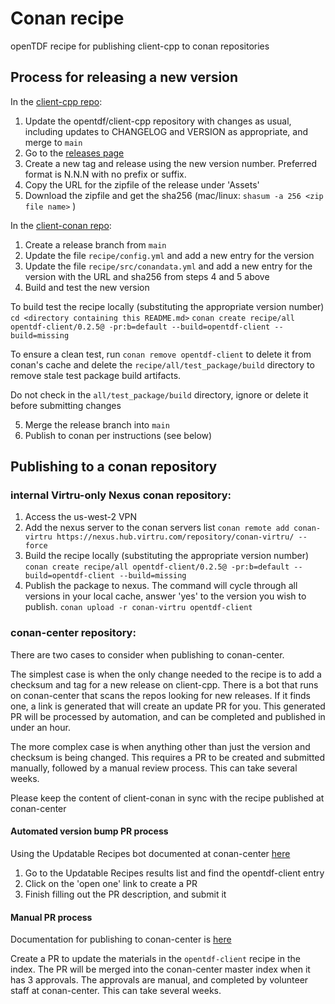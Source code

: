 # Conan recipe
openTDF recipe for publishing client-cpp to conan repositories

## Process for releasing a new version

In the [client-cpp repo](https://github.com/opentdf/client-cpp):
1. Update the opentdf/client-cpp repository with changes as usual, including updates to CHANGELOG and VERSION as appropriate, and merge to `main`
2. Go to the [releases page](https://github.com/opentdf/client-cpp/releases)
3. Create a new tag and release using the new version number.  Preferred format is N.N.N with no prefix or suffix.
4. Copy the URL for the zipfile of the release under 'Assets'
5. Download the zipfile and get the sha256 (mac/linux: `shasum -a 256 <zip file name>` )

In the [client-conan repo](https://github.com/opentdf/client-conan):
1. Create a release branch from `main`
2. Update the file `recipe/config.yml` and add a new entry for the version 
3. Update the file `recipe/src/conandata.yml` and add a new entry for the version with the URL and sha256 from steps 4 and 5 above
4. Build and test the new version

To build test the recipe locally (substituting the appropriate version number)
`cd <directory containing this README.md>`
`conan create recipe/all opentdf-client/0.2.5@ -pr:b=default --build=opentdf-client --build=missing`

To ensure a clean test, run `conan remove opentdf-client` to delete it from conan's cache and delete the `recipe/all/test_package/build` directory to remove stale test package build artifacts.

Do not check in the `all/test_package/build` directory, ignore or delete it before submitting changes

5. Merge the release branch into `main`
6. Publish to conan per instructions (see below)

## Publishing to a conan repository

### internal Virtru-only Nexus conan repository:

1. Access the us-west-2 VPN
2. Add the nexus server to the conan servers list
`conan remote add conan-virtru https://nexus.hub.virtru.com/repository/conan-virtru/ --force`
3. Build the recipe locally (substituting the appropriate version number)
`conan create recipe/all opentdf-client/0.2.5@ -pr:b=default --build=opentdf-client --build=missing`
4. Publish the package to nexus.  The command will cycle through all versions in your local cache, answer 'yes' to the version you wish to publish.
`conan upload -r conan-virtru opentdf-client`

### conan-center repository:
There are two cases to consider when publishing to conan-center.  

The simplest case is when the only change needed to the recipe is to add a checksum and tag for a new release on client-cpp.  There is a bot that runs on conan-center that scans the repos looking for new releases.  If it finds one, a link is generated that will create an update PR for you.  This generated PR will be processed by automation, and can be completed and published in under an hour.

The more complex case is when anything other than just the version and checksum is being changed.  This requires a PR to be created and submitted manually, followed by a manual review process.  This can take several weeks.

Please keep the content of client-conan in sync with the recipe published at conan-center

#### Automated version bump PR process

Using the Updatable Recipes bot documented at conan-center [here](https://github.com/conan-io/conan-center-index/blob/master/docs/community_resources.md)
1. Go to the Updatable Recipes results list and find the opentdf-client entry
2. Click on the 'open one' link to create a PR
3. Finish filling out the PR description, and submit it

#### Manual PR process

Documentation for publishing to conan-center is [here](https://github.com/conan-io/conan-center-index/blob/master/docs/how_to_add_packages.md)

Create a PR to update the materials in the `opentdf-client` recipe in the index.  The PR will be merged into the conan-center master index when it has 3 approvals.  The approvals are manual, and completed by volunteer staff at conan-center.  This can take several weeks.
